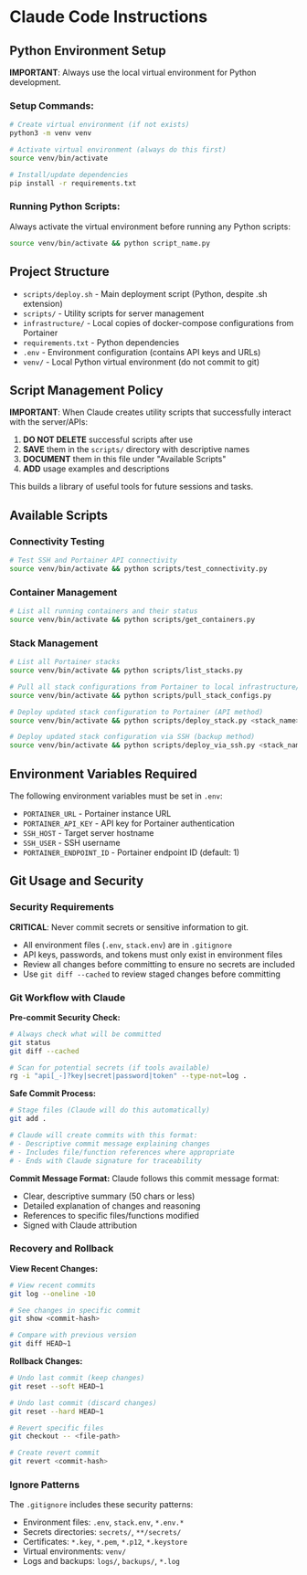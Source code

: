 # Claude Code Instructions

## Python Environment Setup

**IMPORTANT**: Always use the local virtual environment for Python development.

### Setup Commands:
```bash
# Create virtual environment (if not exists)
python3 -m venv venv

# Activate virtual environment (always do this first)
source venv/bin/activate

# Install/update dependencies
pip install -r requirements.txt
```

### Running Python Scripts:
Always activate the virtual environment before running any Python scripts:
```bash
source venv/bin/activate && python script_name.py
```

## Project Structure

- `scripts/deploy.sh` - Main deployment script (Python, despite .sh extension)
- `scripts/` - Utility scripts for server management
- `infrastructure/` - Local copies of docker-compose configurations from Portainer
- `requirements.txt` - Python dependencies
- `.env` - Environment configuration (contains API keys and URLs)
- `venv/` - Local Python virtual environment (do not commit to git)

## Script Management Policy

**IMPORTANT**: When Claude creates utility scripts that successfully interact with the server/APIs:

1. **DO NOT DELETE** successful scripts after use
2. **SAVE** them in the `scripts/` directory with descriptive names
3. **DOCUMENT** them in this file under "Available Scripts"
4. **ADD** usage examples and descriptions

This builds a library of useful tools for future sessions and tasks.

## Available Scripts

### Connectivity Testing
```bash
# Test SSH and Portainer API connectivity
source venv/bin/activate && python scripts/test_connectivity.py
```

### Container Management
```bash
# List all running containers and their status
source venv/bin/activate && python scripts/get_containers.py
```

### Stack Management
```bash
# List all Portainer stacks
source venv/bin/activate && python scripts/list_stacks.py

# Pull all stack configurations from Portainer to local infrastructure/ directory
source venv/bin/activate && python scripts/pull_stack_configs.py

# Deploy updated stack configuration to Portainer (API method)
source venv/bin/activate && python scripts/deploy_stack.py <stack_name> <compose_file_path>

# Deploy updated stack configuration via SSH (backup method)
source venv/bin/activate && python scripts/deploy_via_ssh.py <stack_name> <compose_file_path>
```

## Environment Variables Required

The following environment variables must be set in `.env`:
- `PORTAINER_URL` - Portainer instance URL
- `PORTAINER_API_KEY` - API key for Portainer authentication
- `SSH_HOST` - Target server hostname
- `SSH_USER` - SSH username
- `PORTAINER_ENDPOINT_ID` - Portainer endpoint ID (default: 1)

## Git Usage and Security

### Security Requirements
**CRITICAL**: Never commit secrets or sensitive information to git.

- All environment files (`.env`, `stack.env`) are in `.gitignore`
- API keys, passwords, and tokens must only exist in environment files
- Review all changes before committing to ensure no secrets are included
- Use `git diff --cached` to review staged changes before committing

### Git Workflow with Claude

**Pre-commit Security Check:**
```bash
# Always check what will be committed
git status
git diff --cached

# Scan for potential secrets (if tools available)
rg -i "api[_-]?key|secret|password|token" --type-not=log .
```

**Safe Commit Process:**
```bash
# Stage files (Claude will do this automatically)
git add .

# Claude will create commits with this format:
# - Descriptive commit message explaining changes
# - Includes file/function references where appropriate
# - Ends with Claude signature for traceability
```

**Commit Message Format:**
Claude follows this commit message format:
- Clear, descriptive summary (50 chars or less)
- Detailed explanation of changes and reasoning
- References to specific files/functions modified
- Signed with Claude attribution

### Recovery and Rollback

**View Recent Changes:**
```bash
# View recent commits
git log --oneline -10

# See changes in specific commit
git show <commit-hash>

# Compare with previous version
git diff HEAD~1
```

**Rollback Changes:**
```bash
# Undo last commit (keep changes)
git reset --soft HEAD~1

# Undo last commit (discard changes)
git reset --hard HEAD~1

# Revert specific files
git checkout -- <file-path>

# Create revert commit
git revert <commit-hash>
```

### Ignore Patterns

The `.gitignore` includes these security patterns:
- Environment files: `.env`, `stack.env`, `*.env.*`
- Secrets directories: `secrets/`, `**/secrets/`
- Certificates: `*.key`, `*.pem`, `*.p12`, `*.keystore`
- Virtual environments: `venv/`
- Logs and backups: `logs/`, `backups/`, `*.log`